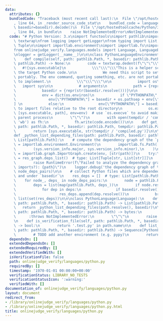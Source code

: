 ```yaml
---
data:
  attributes: {}
  bundledCode: "Traceback (most recent call last):\n  File \"/opt/hostedtoolcache/Python/3.8.5/x64/lib/python3.8/site-packages/onlinejudge_verify/documentation/build.py\"\
    , line 64, in _render_source_code_stat\n    bundled_code = language.bundle(stat.path,\
    \ basedir=basedir).decode()\n  File \"/opt/hostedtoolcache/Python/3.8.5/x64/lib/python3.8/site-packages/onlinejudge_verify/languages/python.py\"\
    , line 84, in bundle\n    raise NotImplementedError\nNotImplementedError\n"
  code: "# Python Version: 3.x\nimport functools\nimport pathlib\nimport sys\nimport\
    \ textwrap\nfrom logging import getLogger\nfrom typing import List, Sequence,\
    \ Tuple\n\nimport importlab.environment\nimport importlab.fs\nimport importlab.graph\n\
    from onlinejudge_verify.languages.models import Language, LanguageEnvironment\n\
    \nlogger = getLogger(__name__)\n\n\nclass PythonLanguageEnvironment(LanguageEnvironment):\n\
    \    def compile(self, path: pathlib.Path, *, basedir: pathlib.Path, tempdir:\
    \ pathlib.Path) -> None:\n        code = textwrap.dedent(f\"\"\"\\\n         \
    \   #!{sys.executable}\n            \\\"\\\"\\\"This is a helper script to run\
    \ the target Python code.\n\n            We need this script to set PYTHONPATH\
    \ portably. The env command, quoting something, etc. are not portable or difficult\
    \ to implement.\n            \\\"\\\"\\\"\n\n            import os\n         \
    \   import sys\n\n            # arguments\n            path = {repr(str(path.resolve()))}\n\
    \            basedir = {repr(str(basedir.resolve()))}\n\n            # run {str(path)}\n\
    \            env = dict(os.environ)\n            if \"PYTHONPATH\" in env:\n \
    \               env[\"PYTHONPATH\"] = basedir + os.pathsep + env[\"PYTHONPATH\"\
    ] \n            else:\n                env[\"PYTHONPATH\"] = basedir  # set `PYTHONPATH`\
    \ to import files relative to the root directory\n            os.execve(sys.executable,\
    \ [sys.executable, path], env=env)  # use `os.execve` to avoid making an unnecessary\
    \ parent process\n        \"\"\")\n        with open(tempdir / 'compiled.py',\
    \ 'wb') as fh:\n            fh.write(code.encode())\n\n    def get_execute_command(self,\
    \ path: pathlib.Path, *, basedir: pathlib.Path, tempdir: pathlib.Path) -> List[str]:\n\
    \        return [sys.executable, str(tempdir / 'compiled.py')]\n\n\n@functools.lru_cache(maxsize=None)\n\
    def _python_list_depending_files(path: pathlib.Path, basedir: pathlib.Path) ->\
    \ List[pathlib.Path]:\n    # compute the dependency graph of the `path`\n    env\
    \ = importlab.environment.Environment(\n        importlab.fs.Path([importlab.fs.OSFileSystem(str(basedir.resolve()))]),\n\
    \        (sys.version_info.major, sys.version_info.minor),\n    )\n    res_graph\
    \ = importlab.graph.ImportGraph.create(env, [str(path)])\n    try:\n        node_deps_pairs\
    \ = res_graph.deps_list()  # type: List[Tuple[str, List[str]]]\n    except Exception:\n\
    \        raise RuntimeError(f\"Failed to analyze the dependency graph (circular\
    \ imports?): {path}\")\n    logger.debug('the dependency graph of %s: %s', str(path),\
    \ node_deps_pairs)\n\n    # collect Python files which are depended by the `path`\
    \ and under `basedir`\n    res_deps = []  # type: List[pathlib.Path]\n    res_deps.append(path.resolve())\n\
    \    for node_, deps_ in node_deps_pairs:\n        node = pathlib.Path(node_)\n\
    \        deps = list(map(pathlib.Path, deps_))\n        if node.resolve() == path.resolve():\n\
    \            for dep in deps:\n                if basedir.resolve() in dep.resolve().parents:\n\
    \                    res_deps.append(dep.resolve())\n            break\n    return\
    \ list(set(res_deps))\n\n\nclass PythonLanguage(Language):\n    def list_dependencies(self,\
    \ path: pathlib.Path, *, basedir: pathlib.Path) -> List[pathlib.Path]:\n     \
    \   return _python_list_depending_files(path.resolve(), basedir)\n\n    def bundle(self,\
    \ path: pathlib.Path, *, basedir: pathlib.Path) -> bytes:\n        \"\"\"\n  \
    \      :throws NotImplementedError:\n        \"\"\"\n        raise NotImplementedError\n\
    \n    def is_verification_file(self, path: pathlib.Path, *, basedir: pathlib.Path)\
    \ -> bool:\n        return '.test.py' in path.name\n\n    def list_environments(self,\
    \ path: pathlib.Path, *, basedir: pathlib.Path) -> Sequence[PythonLanguageEnvironment]:\n\
    \        # TODO add another environment (e.g. pypy)\n        return [PythonLanguageEnvironment()]\n"
  dependsOn: []
  extendedDependsOn: []
  extendedRequiredBy: []
  extendedVerifiedWith: []
  isVerificationFile: false
  path: onlinejudge_verify/languages/python.py
  requiredBy: []
  timestamp: '1970-01-01 00:00:00+00:00'
  verificationStatus: LIBRARY_NO_TESTS
  verificationStatusIcon: ':warning:'
  verifiedWith: []
documentation_of: onlinejudge_verify/languages/python.py
layout: document
redirect_from:
- /library/onlinejudge_verify/languages/python.py
- /library/onlinejudge_verify/languages/python.py.html
title: onlinejudge_verify/languages/python.py
---
```

